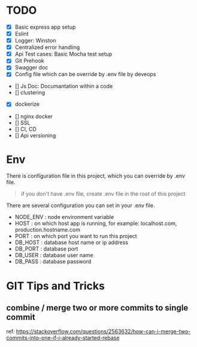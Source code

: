 # TODO

- [x] Basic express app setup
- [x] Eslint
- [x] Logger: Winston
- [x] Centralized error handling
- [x] Api Test cases: Basic Mocha test setup
- [x] Git Prehook
- [x] Swagger doc
- [x] Config file which can be override by .env file by deveops
- [] Js Doc: Documantation within a code
- [] clustering
- [x] dockerize
- [] nginx docker
- [] SSL
- [] CI, CD
- [] Api versioning

# Env

There is configuration file in this project, which you can override by .env file.

> if you don't have .env file, create .env file in the root of this project

There are several configuration you can set in your .env file.

- NODE_ENV : node environment variable
- HOST : on which host app is running, for example: localhost.com, production.hostname.com 
- PORT : on which port you want to run this project
- DB_HOST : database host name or ip address
- DB_PORT : database port
- DB_USER : database user name
- DB_PASS : database password


# GIT Tips and Tricks

## combine / merge two or more commits to single commit

  ref: https://stackoverflow.com/questions/2563632/how-can-i-merge-two-commits-into-one-if-i-already-started-rebase

